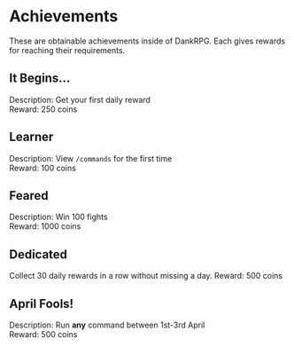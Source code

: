 # Achievements
These are obtainable achievements inside of DankRPG. Each gives rewards for reaching their requirements.

## It Begins...
Description: Get your first daily reward \
Reward: 250 coins

## Learner
Description: View `/commands` for the first time \
Reward: 100 coins

## Feared
Description: Win 100 fights \
Reward: 1000 coins

## Dedicated
Collect 30 daily rewards in a row without missing a day.
Reward: 500 coins

## April Fools!
Description: Run **any** command between 1st-3rd April \
Reward: 500 coins